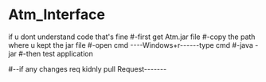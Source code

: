 # Atm_Interface
if u dont understand code that's fine
#-first get Atm.jar file
#-copy the path where u kept the jar file
#-open cmd ----Windows+r------type cmd 
#-java -jar <path of jar file.jar>
#-then test application 



#--if any changes req kidnly pull Request-------
